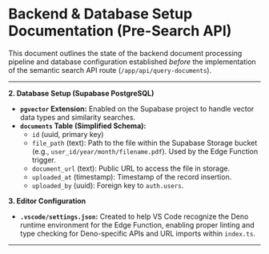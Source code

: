 # Backend & Database Setup Documentation (Pre-Search API)

This document outlines the state of the backend document processing pipeline and database configuration established _before_ the implementation of the semantic search API route (`/app/api/query-documents`).

---

**2. Database Setup (Supabase PostgreSQL)**

- **`pgvector` Extension:** Enabled on the Supabase project to handle vector data types and similarity searches.
- **`documents` Table (Simplified Schema):**
  - `id` (uuid, primary key)
  - `file_path` (text): Path to the file within the Supabase Storage bucket (e.g., `user_id/year/month/filename.pdf`). Used by the Edge Function trigger.
  - `document_url` (text): Public URL to access the file in storage.
  - `uploaded_at` (timestamp): Timestamp of the record insertion.
  - `uploaded_by` (uuid): Foreign key to `auth.users`.

**3. Editor Configuration**

- **`.vscode/settings.json`:** Created to help VS Code recognize the Deno runtime environment for the Edge Function, enabling proper linting and type checking for Deno-specific APIs and URL imports within `index.ts`.

---
